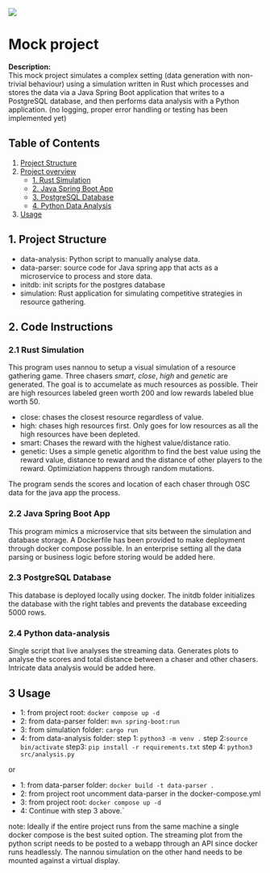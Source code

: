 ![](https://github.com/YassinYassinYassin/yassin-mock-project/blob/master/resources/mock_project_2.gif)


# Mock project

**Description:**  
This mock project simulates a complex setting (data generation with non-trivial behaviour) using a simulation written in Rust which processes and stores the data via a Java Spring Boot application that writes to a PostgreSQL database, and then performs data analysis with a Python application. (no logging, proper error handling or testing has been implemented yet)

## Table of Contents
1. [Project Structure](#project-structure)
2. [Project overview](#setup-instructions)
   - [1. Rust Simulation](#1-rust-simulation)
   - [2. Java Spring Boot App](#2-java-spring-boot-app)
   - [3. PostgreSQL Database](#3-postgresql-database)
   - [4. Python Data Analysis](#4-python-data-analysis)
3. [Usage](#usage)



## 1. Project Structure
- data-analysis: Python script to manually analyse data.
- data-parser: source code for Java spring app that acts as a microservice to process and store data.
- initdb: init scripts for the postgres database
- simulation: Rust application for simulating competitive strategies in resource gathering.



## 2. Code Instructions

### 2.1 Rust Simulation
This program uses nannou to setup a visual simulation of a resource gathering game. Three chasers _smart_, _close_, _high_ and _genetic_ are generated. The goal is to accumelate as much resources as possible. Their are high resources labeled green worth 200 and low rewards labeled blue worth 50. 
- close: chases the closest resource regardless of value.
- high: chases high resources first. Only goes for low resources as all the high resources have been depleted.
- smart: Chases the reward with the highest value/distance ratio. 
- genetic: Uses a simple genetic algorithm to find the best value using the reward value, distance to reward and the distance of other players to the reward. Optimiziation happens through random mutations.  

The program sends the scores and location of each chaser through OSC data for the java app the process. 

### 2.2 Java Spring Boot App
This program mimics a microservice that sits between the simulation and database storage. A Dockerfile has been provided to make deployment through docker compose possible. In an enterprise setting all the data parsing or business logic before storing would be added here.

### 2.3 PostgreSQL Database
This database is deployed locally using docker. The initdb folder initializes the database with the right tables and prevents the database exceeding 5000 rows. 

### 2.4 Python data-analysis
Single script that live analyses the streaming data. Generates plots to analyse the scores and total distance between a chaser and other chasers. Intricate data analysis would be added here.    

## 3 Usage
- 1: from project root:  `docker compose up -d`
- 2: from data-parser folder:  `mvn spring-boot:run`
- 3: from  simulation folder: `cargo run`
- 4: from data-analysis folder:  step 1: `python3 -m venv .` 
step 2:`source bin/activate` step3: `pip install -r requirements.txt`
step 4: `python3 src/analysis.py`

or 
- 1: from data-parser folder: `docker build -t data-parser .` 
- 2: from project root uncomment data-parser in the docker-compose.yml
- 3: from project root:  `docker compose up -d`
- 4: Continue with step 3 above.`

note: Ideally if the entire project runs from the same machine a single docker compose is the best suited option. The streaming plot from the python script needs to be posted to a webapp through an API since docker runs headlessly. The nannou simulation on the other hand needs to be mounted against a virtual display. 